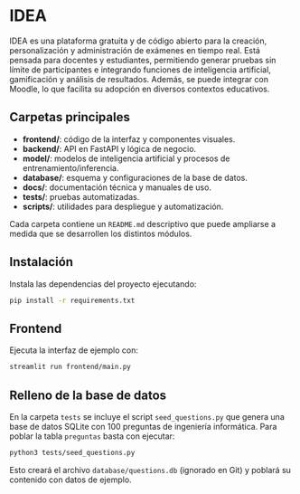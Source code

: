 # IDEA

IDEA es una plataforma gratuita y de código abierto para la creación, personalización y administración de exámenes en tiempo real. Está pensada para docentes y estudiantes, permitiendo generar pruebas sin límite de participantes e integrando funciones de inteligencia artificial, gamificación y análisis de resultados. Además, se puede integrar con Moodle, lo que facilita su adopción en diversos contextos educativos.

## Carpetas principales

- **frontend/**: código de la interfaz y componentes visuales.
- **backend/**: API en FastAPI y lógica de negocio.
- **model/**: modelos de inteligencia artificial y procesos de entrenamiento/inferencia.
- **database/**: esquema y configuraciones de la base de datos.
- **docs/**: documentación técnica y manuales de uso.
- **tests/**: pruebas automatizadas.
- **scripts/**: utilidades para despliegue y automatización.

Cada carpeta contiene un `README.md` descriptivo que puede ampliarse a medida que se desarrollen los distintos módulos.

## Instalación

Instala las dependencias del proyecto ejecutando:


```bash
pip install -r requirements.txt
```

## Frontend

Ejecuta la interfaz de ejemplo con:
```bash
streamlit run frontend/main.py
```
## Relleno de la base de datos

En la carpeta `tests` se incluye el script `seed_questions.py` que genera una base
de datos SQLite con 100 preguntas de ingeniería informática. Para poblar la
tabla `preguntas` basta con ejecutar:

```bash
python3 tests/seed_questions.py
```

Esto creará el archivo `database/questions.db` (ignorado en Git) y
poblará su contenido con datos de ejemplo.

